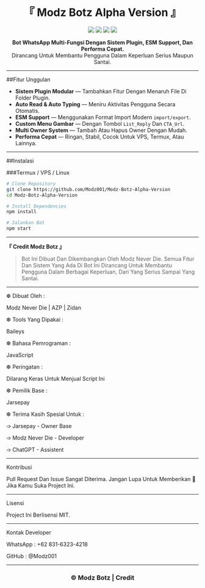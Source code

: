 <h1 align="center">『 Modz Botz Alpha Version 』</h1>
<p align="center">
  <img src="https://img.shields.io/github/stars/Modz001/Modz-Botz-Alpha-Version?style=flat-square" />
  <img src="https://img.shields.io/github/forks/Modz001/Modz-Botz-Alpha-Version?style=flat-square" />
  <img src="https://img.shields.io/github/license/Modz001/Modz-Botz-Alpha-Version?style=flat-square" />
  <img src="https://img.shields.io/badge/Made%20With-JavaScript-yellow?style=flat-square&logo=javascript" />
</p>

<p align="center">
  <b>Bot WhatsApp Multi-Fungsi Dengan Sistem Plugin, ESM Support, Dan Performa Cepat.</b><br>
  Dirancang Untuk Membantu Pengguna Dalam Keperluan Serius Maupun Santai.
</p>

---

##Fitur Unggulan

- **Sistem Plugin Modular** — Tambahkan Fitur Dengan Menaruh File Di Folder Plugin.
- **Auto Read & Auto Typing** — Meniru Aktivitas Pengguna Secara Otomatis.
- **ESM Support** — Menggunakan Format Import Modern `import/export`.
- **Custom Menu Gambar** — Dengan Tombol `List_Reply` Dan `CTA_Url`.
- **Multi Owner System** — Tambah Atau Hapus Owner Dengan Mudah.
- **Performa Cepat** — Ringan, Stabil, Cocok Untuk VPS, Termux, Atau Lainnya.

---

##Instalasi

###Termux / VPS / Linux

```bash
# Clone Repository
git clone https://github.com/Modz001/Modz-Botz-Alpha-Version
cd Modz-Botz-Alpha-Version

# Install Dependencies
npm install

# Jalankan Bot
npm start

```
---

**『 Credit Modz Botz 』**

> Bot Ini Dibuat Dan Dikembangkan Oleh Modz Never Die.
Semua Fitur Dan Sistem Yang Ada Di Bot Ini Dirancang Untuk Membantu Pengguna Dalam Berbagai Keperluan, Dari Yang Serius Sampai Yang Santai.




---

❆ Dibuat Oleh :

Modz Never Die | AZP | Zidan

❆ Tools Yang Dipakai :

Baileys

❆ Bahasa Pemrograman :

JavaScript

❆ Peringatan :

Dilarang Keras Untuk Menjual Script Ini

❆ Pemilik Base :

Jarsepay

❆ Terima Kasih Spesial Untuk :

➩ Jarsepay - Owner Base

➩ Modz Never Die - Developer

➩ ChatGPT - Assistent



---

Kontribusi

Pull Request Dan Issue Sangat Diterima.
Jangan Lupa Untuk Memberikan 🌟 Jika Kamu Suka Project Ini.


---

Lisensi

Project Ini Berlisensi MIT.


---

Kontak Developer

WhatsApp : +62 831-6323-4218

GitHub : @Modz001



---

<h3 align="center">© Modz Botz | Credit</h3>

